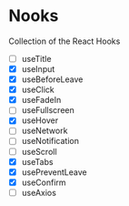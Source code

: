 # Nooks

Collection of the React Hooks

-   [ ] useTitle
-   [x] useInput
-   [x] useBeforeLeave
-   [x] useClick
-   [x] useFadeIn
-   [ ] useFullscreen
-   [x] useHover
-   [ ] useNetwork
-   [ ] useNotification
-   [ ] useScroll
-   [x] useTabs
-   [x] usePreventLeave
-   [x] useConfirm
-   [ ] useAxios
